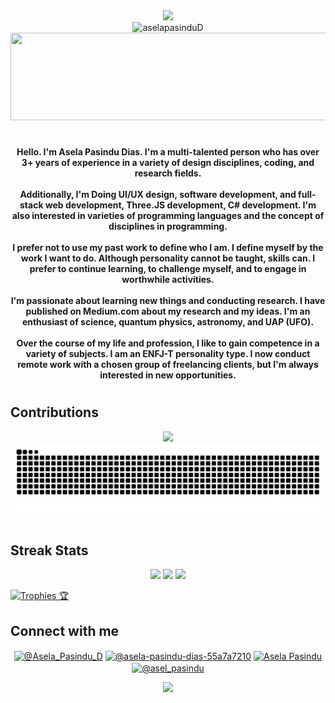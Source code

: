 <div align="center">
 <a href="https://github.com/DenverCoder1/readme-typing-svg"><img src="https://readme-typing-svg.herokuapp.com?lines=Full+Stack+Developer;React%20Js%20|%20TypeScript%20|%20NodeJS%20|%20PHP%20-%20Laravel%20;Always%20Learning%20New%20Things&center=true&width=600&color=FF6600&height=50&weight=600"></a>
</div>
<div align="center"><img src="https://komarev.com/ghpvc/?username=aselapasinduD&label=Profile%20views&color=orange&style=flat" alt="aselapasinduD" /> </div>
<img src="https://img.freepik.com/premium-photo/desktop-source-code-wallpaper-by-computer-language-with-coding-programming_33771-595.jpg?w=1380" width=1380 height=140/>
 
#
<h4 align="center">
Hello. I'm Asela Pasindu Dias. I'm a multi-talented person who has over 3+ years of experience in a variety of design disciplines, coding, and research fields.
<br/><br/>
Additionally, I'm Doing UI/UX design, software development, and full-stack web development, Three.JS development, C# development. I'm also interested in varieties of programming languages and the concept of disciplines in programming.
<br/><br/>
I prefer not to use my past work to define who I am. I define myself by the work I want to do. Although personality cannot be taught, skills can. I prefer to continue learning, to challenge myself, and to engage in worthwhile activities.
<br/><br/>
I'm passionate about learning new things and conducting research. I have published on Medium.com about my research and my ideas. I'm an enthusiast of science, quantum physics, astronomy, and UAP (UFO).
<br/><br/>
Over the course of my life and profession, I like to gain competence in a variety of subjects. I am an ENFJ-T personality type. I now conduct remote work with a chosen group of freelancing clients, but I'm always interested in new opportunities.
</h4>
 
#

## Contributions
<div align="center">
 <img src="http://github-profile-summary-cards.vercel.app/api/cards/profile-details?username=aselapasinduD&theme=tokyonight" />
 <img alt="snake eating my contributions" src="https://raw.githubusercontent.com/gr8monk3ys/gr8monk3ys/output/github-contribution-grid-snake.svg" />
</div>
<br/>

## Streak Stats
<div align="center">
 <img src="https://github-readme-stats.vercel.app/api?username=aselapasinduD&theme=radical&hide_border=false&include_all_commits=false&count_private=false" />
 <img src="https://github-profile-summary-cards.vercel.app/api/cards/stats?username=aselapasinduD&theme=monokai" />
 <img src="https://github-readme-stats.vercel.app/api/top-langs/?username=aselapasinduD&theme=radical&hide_border=false&include_all_commits=false&count_private=false&layout=compact" />
</div>
<p align="left"> <a href="https://github.com/ryo-ma/github-profile-trophy"><img src="https://github-profile-trophy.vercel.app/?username=aselapasinduD" alt="Trophies 🏆" /></a> </p>

## Connect with me
<p align="center">
<a href="https://x.com/Asela_Pasindu_D" target="blank"><img align="center" src="https://raw.githubusercontent.com/rahuldkjain/github-profile-readme-generator/master/src/images/icons/Social/twitter.svg" alt="@Asela_Pasindu_D" height="30" width="40" /></a>
<a href="https://www.linkedin.com/in/asela-pasindu-dias-55a7a7210/" target="blank"><img align="center" src="https://raw.githubusercontent.com/rahuldkjain/github-profile-readme-generator/master/src/images/icons/Social/linked-in-alt.svg" alt="@asela-pasindu-dias-55a7a7210" height="30" width="40" /></a>
<a href="https://web.facebook.com/profile.php?id=100078826113255" target="blank"><img align="center" src="https://raw.githubusercontent.com/rahuldkjain/github-profile-readme-generator/master/src/images/icons/Social/facebook.svg" alt="Asela Pasindu" height="30" width="40" /></a>
<a href="https://www.instagram.com/asel_pasindu/" target="blank"><img align="center" src="https://raw.githubusercontent.com/rahuldkjain/github-profile-readme-generator/master/src/images/icons/Social/instagram.svg" alt="@asel_pasindu" height="30" width="40" /></a>
</p>

<p align="center">
 <img src="https://capsule-render.vercel.app/api?type=waving&color=gradient&height=100&section=footer"/>
</p>
